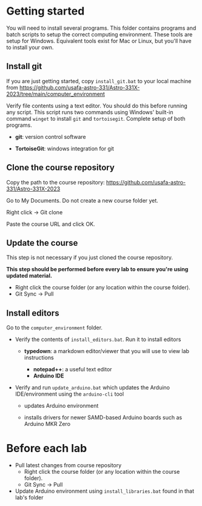 # Getting started

You will need to install several programs. This folder contains programs and batch scripts to setup the correct computing environment. These tools are setup for Windows. Equivalent tools exist for Mac or Linux, but you'll have to install your own. 



## Install git

If you are just getting started, copy `install_git.bat` to your local machine from https://github.com/usafa-astro-331/Astro-331X-2023/tree/main/computer_environment

Verify file contents using a text editor. You should do this before running any script. This script runs two commands using Windows' built-in command `winget` to install `git` and `tortoisegit`.  Complete setup of both programs. 

- **git**: version control software

- **TortoiseGit**: windows integration for git



## Clone the course repository

Copy the path to the course repository: https://github.com/usafa-astro-331/Astro-331X-2023

Go to My Documents. Do not create a new course folder yet. 

Right click -> Git clone

Paste the course URL and click OK. 



## Update the course

This step is not necessary if you just cloned the course repository. 

**This step should be performed before every lab to ensure you're using updated material.** 

- Right click the course folder (or any location within the course folder). 
- Git Sync -> Pull



## Install editors

Go to the `computer_environment` folder. 

- Verify the contents of `install_editors.bat`. Run it to install editors

  - **typedown**: a markdown editor/viewer that you will use to view lab instructions
  
  
    - **notepad++**: a useful text editor
    - **Arduino IDE**
  
- Verify and run `update_arduino.bat` which updates the Arduino IDE/environment using the `arduino-cli` tool

  - updates Arduino environment

  - installs drivers for newer SAMD-based Arduino boards such as Arduino MKR Zero




# Before each lab

- Pull latest changes from course repository
  - Right click the course folder (or any location within the course folder). 
  - Git Sync -> Pull
- Update Arduino environment using `install_libraries.bat` found in that lab's folder

